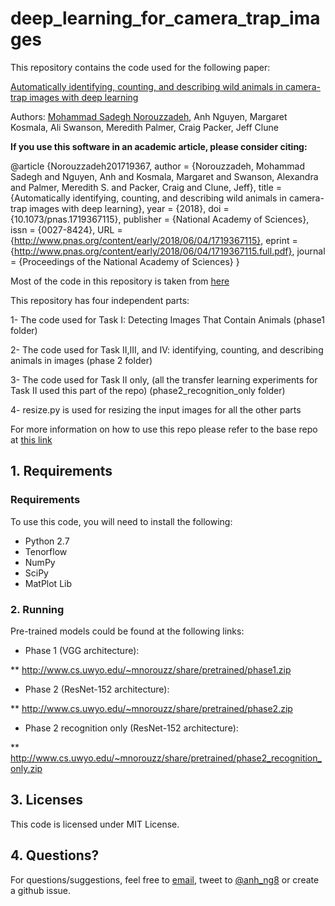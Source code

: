 # deep_learning_for_camera_trap_images
This repository contains the code used for the following paper:

[Automatically identifying, counting, and describing wild animals in camera-trap images with deep learning](http://www.pnas.org/content/early/2018/06/04/1719367115)

Authors: [Mohammad Sadegh Norouzzadeh](http://arash.norouzzadeh.com), Anh Nguyen, Margaret Kosmala, Ali Swanson, Meredith Palmer, Craig Packer, Jeff Clune

**If you use this software in an academic article, please consider citing:**

@article {Norouzzadeh201719367,
	author = {Norouzzadeh, Mohammad Sadegh and Nguyen, Anh and Kosmala, Margaret and Swanson, Alexandra and Palmer, Meredith S. and Packer, Craig and Clune, Jeff},
	title = {Automatically identifying, counting, and describing wild animals in camera-trap images with deep learning},
	year = {2018},
	doi = {10.1073/pnas.1719367115},
	publisher = {National Academy of Sciences},
	issn = {0027-8424},
	URL = {http://www.pnas.org/content/early/2018/06/04/1719367115},
	eprint = {http://www.pnas.org/content/early/2018/06/04/1719367115.full.pdf},
	journal = {Proceedings of the National Academy of Sciences}
}

Most of the code in this repository is taken from [here](https://github.com/arashno/tensorflow_multigpu_imagenet)

This repository has four independent parts:

1- The code used for Task I: Detecting Images That Contain Animals (phase1 folder)

2- The code used for Task II,III, and IV: identifying, counting, and describing animals in images (phase 2 folder)

3- The code used for Task II only, (all the transfer learning experiments for Task II used this part of the repo) (phase2_recognition_only folder)

4- resize.py is used for resizing the input images for all the other parts


For more information on how to use this repo please refer to the base repo at [this link](https://github.com/arashno/tensorflow_multigpu_imagenet)

## 1. Requirements

### Requirements
To use this code, you will need to install the following:
* Python 2.7
* Tenorflow 
* NumPy
* SciPy
* MatPlot Lib

### 2. Running
Pre-trained models could be found at the following links:

* Phase 1 (VGG architecture):

** http://www.cs.uwyo.edu/~mnorouzz/share/pretrained/phase1.zip

* Phase 2 (ResNet-152 architecture):

** http://www.cs.uwyo.edu/~mnorouzz/share/pretrained/phase2.zip

* Phase 2 recognition only (ResNet-152 architecture):

** http://www.cs.uwyo.edu/~mnorouzz/share/pretrained/phase2_recognition_only.zip

## 3. Licenses
This code is licensed under MIT License. 

## 4. Questions?
For questions/suggestions, feel free to [email](mailto:arash.norouzzadeh@gmail.com), tweet to [@anh_ng8](https://twitter.com/arashnorouzzade) or create a github issue. 
